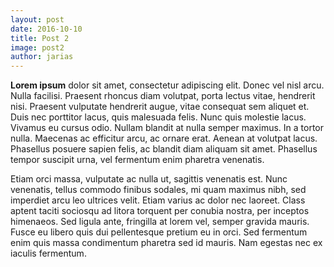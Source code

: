 ```yaml
---
layout: post
date: 2016-10-10
title: Post 2
image: post2
author: jarias
---
```


**Lorem ipsum** dolor sit amet, consectetur adipiscing elit. Donec vel nisl arcu. Nulla facilisi. Praesent rhoncus diam volutpat, porta lectus vitae, hendrerit nisi. Praesent vulputate hendrerit augue, vitae consequat sem aliquet et. Duis nec porttitor lacus, quis malesuada felis. Nunc quis molestie lacus. Vivamus eu cursus odio. Nullam blandit at nulla semper maximus. In a tortor nulla. Maecenas ac efficitur arcu, ac ornare erat. Aenean at volutpat lacus. Phasellus posuere sapien felis, ac blandit diam aliquam sit amet. Phasellus tempor suscipit urna, vel fermentum enim pharetra venenatis.

Etiam orci massa, vulputate ac nulla ut, sagittis venenatis est. Nunc venenatis, tellus commodo finibus sodales, mi quam maximus nibh, sed imperdiet arcu leo ultrices velit. Etiam varius ac dolor nec laoreet. Class aptent taciti sociosqu ad litora torquent per conubia nostra, per inceptos himenaeos. Sed ligula ante, fringilla at lorem vel, semper gravida mauris. Fusce eu libero quis dui pellentesque pretium eu in orci. Sed fermentum enim quis massa condimentum pharetra sed id mauris. Nam egestas nec ex iaculis fermentum.
